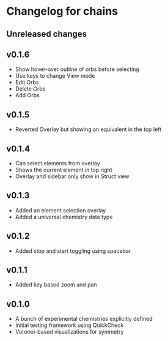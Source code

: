 # Changelog for chains

## Unreleased changes

## v0.1.6
- Show hover-over outline of orbs before selecting
- Use keys to change View mode
- Edit Orbs
- Delete Orbs
- Add Orbs

## v0.1.5
- Reverted Overlay but showing an equivalent in the top left

## v0.1.4
- Can select elements from overlay
- Shows the current element in top right
- Overlay and sidebar only show in Struct view

## v0.1.3
- Added an element selection overlay
- Added a universal chemistry data type

## v0.1.2
- Added stop and start toggling using spacebar

## v0.1.1
- Added key based zoom and pan

## v0.1.0
- A bunch of experimental chemistries explicitly defined
- Initial testing framework using QuickCheck
- Voronoi-based visualizations for symmetry
